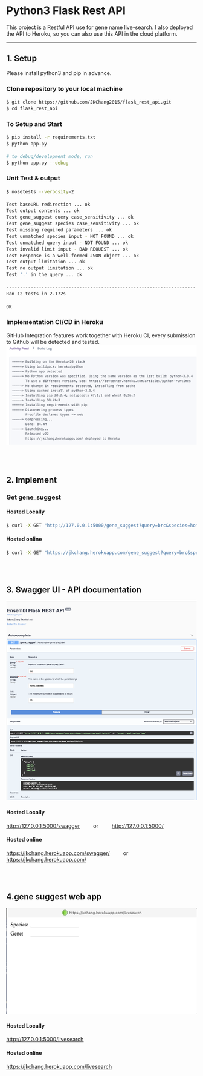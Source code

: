 # Python3 Flask Rest API

This project is a Restful API use for gene name live-search. I also deployed the API to Heroku, so you can also use this API in the cloud platform. 

---
## 1. Setup

Please install python3 and pip in advance. 

### Clone repository to your local machine
```bash
$ git clone https://github.com/JKChang2015/flask_rest_api.git
$ cd flask_rest_api
```

### To Setup and Start
```bash
$ pip install -r requirements.txt 
$ python app.py

# to debug/development mode, run
$ python app.py --debug
```
### Unit Test & output
```bash
$ nosetests --verbosity=2

Test baseURL redirection ... ok
Test output contents ... ok
Test gene_suggest query case_sensitivity ... ok
Test gene_suggest species case_sensitivity ... ok
Test missing required parameters ... ok
Test unmatched species input - NOT FOUND ... ok
Test unmatched query input - NOT FOUND ... ok
Test invalid limit input - BAD REQUEST ... ok
Test Response is a well-formed JSON object ... ok
Test output limitation ... ok
Test no output limitation ... ok
Test '.' in the query ... ok

----------------------------------------------------------------------
Ran 12 tests in 2.172s

OK
```

### Implementation CI/CD in Heroku
GitHub Integration features work together with Heroku CI, every submission to Github will be detected and tested.
![cicd.png](/resources/heroku_cicd.png)
 

<br><br>
## 2. Implement
### Get gene_suggest
#### Hosted Locally
```bash
$ curl -X GET "http://127.0.0.1:5000/gene_suggest?query=brc&species=homo_sapiens&limit=10" -H  "accept: application/json"
```

#### Hosted online
```bash
$ curl -X GET "https://jkchang.herokuapp.com/gene_suggest?query=brc&species=homo_sapiens&limit=10" -H  "accept: application/json"
```


<br><br>
## 3. Swagger UI - API documentation
![swagger.png](/resources/swagger.png)
#### Hosted Locally 
http://127.0.0.1:5000/swagger &nbsp; &nbsp; &nbsp; &nbsp; or &nbsp; &nbsp; &nbsp; &nbsp; http://127.0.0.1:5000/

#### Hosted online
https://jkchang.herokuapp.com/swagger/  &nbsp; &nbsp; &nbsp; &nbsp; or &nbsp; &nbsp; &nbsp; &nbsp; https://jkchang.herokuapp.com/


<br><br>
## 4.gene suggest web app
![live_search.gif](/resources/live_search.gif)
#### Hosted Locally 
http://127.0.0.1:5000/livesearch

#### Hosted online
https://jkchang.herokuapp.com/livesearch
